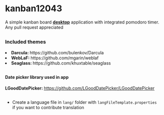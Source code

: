 # kanban12043
A simple kanban board <b><u>desktop</u></b> application with integrated pomodoro timer. Any pull request appreciated

##

### Included themes
<li><b>Darcula: </b><a>https://github.com/bulenkov/Darcula</a></li>

<li><b>WebLaF: </b><a>https://github.com/mgarin/weblaf</a></li>

<li><b>Seaglass: </b><a>https://github.com/khuxtable/seaglass</a></li>

##

#### Date picker library used in app
<b>LGoodDatePicker: </b>https://github.com/LGoodDatePicker/LGoodDatePicker

##

<ul>
<li>Create a language file in <code>lang/</code> folder with <code>langFileTemplate.properties</code> if you want to contribute translation</li>
</ul>
